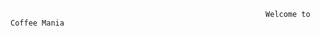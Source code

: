                                                              Welcome to Coffee Mania
                                                                       
                                                              
